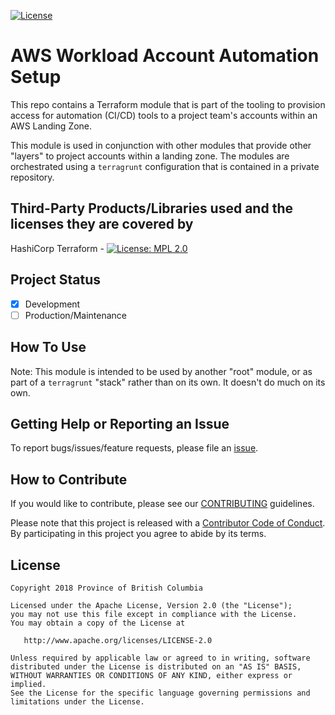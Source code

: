 
[![License](https://img.shields.io/badge/License-Apache%202.0-blue.svg)](./LICENSE) 

# AWS Workload Account Automation Setup

This repo contains a Terraform module that is part of the tooling to provision access for automation (CI/CD) tools to a project team's accounts within an AWS Landing Zone.

This module is used in conjunction with other modules that provide other "layers" to project accounts within a landing zone.  The modules are orchestrated using a `terragrunt` configuration that is contained in a private repository.     

## Third-Party Products/Libraries used and the licenses they are covered by

HashiCorp Terraform - [![License: MPL 2.0](https://img.shields.io/badge/License-MPL%202.0-brightgreen.svg)](https://opensource.org/licenses/MPL-2.0)

## Project Status
- [x] Development
- [ ] Production/Maintenance

## How To Use

Note: This module is intended to be used by another "root" module, or as part of a `terragrunt` "stack" rather than on its own.  It doesn't do much on its own.

## Getting Help or Reporting an Issue
<!--- Example below, modify accordingly --->
To report bugs/issues/feature requests, please file an [issue](../../issues).


## How to Contribute
<!--- Example below, modify accordingly --->
If you would like to contribute, please see our [CONTRIBUTING](./CONTRIBUTING.md) guidelines.

Please note that this project is released with a [Contributor Code of Conduct](./CODE_OF_CONDUCT.md). 
By participating in this project you agree to abide by its terms.


## License
    Copyright 2018 Province of British Columbia

    Licensed under the Apache License, Version 2.0 (the "License");
    you may not use this file except in compliance with the License.
    You may obtain a copy of the License at

       http://www.apache.org/licenses/LICENSE-2.0

    Unless required by applicable law or agreed to in writing, software
    distributed under the License is distributed on an "AS IS" BASIS,
    WITHOUT WARRANTIES OR CONDITIONS OF ANY KIND, either express or implied.
    See the License for the specific language governing permissions and
    limitations under the License.
